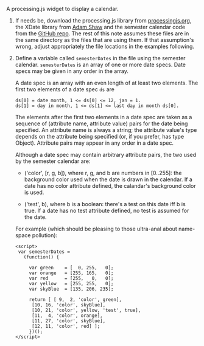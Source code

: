 A processing.js widget to display a calendar.

1.  If needs be, download the processing.js library from
    [processingjs.org](http://processingjs.org/download/), the XDate library
    from [Adam Shaw](http://arshaw.com/xdate/) and the semester calendar code
    from the [GitHub repo](https://github.com/rvclayton/semester-calendar).
    The rest of this note assumes these files are in the same directory as the
    files that are using them.  If that assumption's wrong, adjust
    appropriately the file locations in the examples following.

2.  Define a variable called `semesterDates` in the file using the semester
	calendar. `semesterDates` is an array of one or more date specs.  Date
	specs may be given in any order in the array.

	A date spec is an array with an even length of at least two elements.  The
	first two elements of a date spec `ds` are

		ds[0] = date month, 1 <= ds[0] <= 12, jan = 1.
		ds[1] = day in month, 1 <= ds[1] <= last day in month ds[0].

	The elements after the first two elements in a date spec are taken as a
	sequence of (attribute name, attribute value) pairs for the date being
	specified.  An attribute name is always a string; the attribute value's
	type depends on the attribute being specified (or, if you prefer, has type
	Object).  Attribute pairs may appear in any order in a date spec.

	Although a date spec may contain arbitrary attribute pairs, the two used by
	the semester calendar are:

	*    ('color', [r, g, b]), where r, g, and b are numbers in [0..255]: the
	     background color used when the date is drawn in the calendar.  If a
	     date has no color attribute defined, the calandar's background color
	     is used.

	*    ('test', b), where b is a boolean: there's a test on this date iff b
	     is true.  If a date has no test attribute defined, no test is assumed
	     for the date.

	For example (which should be pleasing to those ultra-anal about name-space
	pollution):

		<script>
		 var semesterDates = 
		   (function() {

			 var green    = [  0, 255,   0];
			 var orange   = [255, 165,   0];
			 var red      = [255,   0,   0];
			 var yellow   = [255, 255,   0];
			 var skyBlue  = [135, 206, 235];

			 return [ [ 9,  2, 'color', green], 
			  [10, 16, 'color', skyBlue], 
			  [10, 21, 'color', yellow, 'test', true], 
			  [11,  4, 'color', orange], 
			  [11, 27, 'color', skyBlue], 
			  [12, 11, 'color', red] ];
			 })();
		</script>
